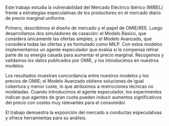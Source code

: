 Este trabajo estudia la vulnerabilidad del Mercado Eléctrico Ibérico (MIBEL) frente a estrategias especulativas de los productores en el mercado diario de precio marginal uniforme.

Primero, describimos el diseño de mercado y el papel de OMIE/REE. Luego desarrollamos dos simuladores de casación: el Modelo Básico, que considera únicamente las ofertas simples; y el Modelo Avanzado, que considera todas las ofertas y es formulado como MILP. Con estos modelos implementamos un agente especulador que evalúa si le compensa retirar parte de su energía casada para aumentar el precio marginal. Recogemos y validamos los datos publicados por OMIE, y los introducimos en nuestros modelos.

Los resultados muestran concordancia entre nuestros modelos y los precios de OMIE; el Modelo Avanzado obtiene soluciones de igual cobertura y menor coste, lo que atribuimos a restricciones técnicas no modeladas. Cuando introducimos el agente especulador, los experimentos indican que agentes de gran cuota pueden inducir aumentos significativos del precio con costes muy relevantes para el consumidor.

El trabajo demuestra la exposición del mercado a conductas especulativas y ofrece herramientas para su análisis.
